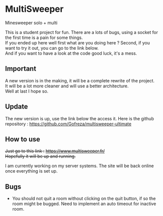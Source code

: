 # MultiSweeper
Minesweeper solo + multi

This is a student project for fun. There are a lots of bugs, using a socket for the first time is a pain for some things. <br>
If you ended up here well first what are you doing here ? Second, if you want to try it out, you can go to the link below. <br>
And if you want to have a look at the code good luck, it's a mess. <br>

## Important

A new version is in the making, it will be a complete rewrite of the project. <br>
It will be a lot more cleaner and will use a better architecture. <br>
Well at last I hope so. <br>

## Update
The new version is up, use the link below the access it.
Here is the github repository :
https://github.com/Gofreza/multisweeper-ultimate

## How to use

~~Just go to this link :~~
~~https://www.multisweeper.fr/ <br>~~
~~Hopefully it will be up and running.~~

I am currently working on my server systems. The site will be back online once everything is set up.

## Bugs

 - You should not quit a room without clicking on the quit button, if so the room might be bugged. Need to implement an auto timeout for inactive room.

